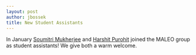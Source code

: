 ```yaml
---
layout: post
author: jbossek
title: New Student Assistants
---
```


<p>In January <a href='{{ "/staff.html" | absolute_url }}#staff_member_smukherjee'>Soumitri Mukherjee</a> and <a href='{{ "/staff.html" | absolute_url }}#staff_member_hpurohit'>Harshit Purohit</a> joined the MALEO group as student assistants! We give both a warm welcome.</p>
